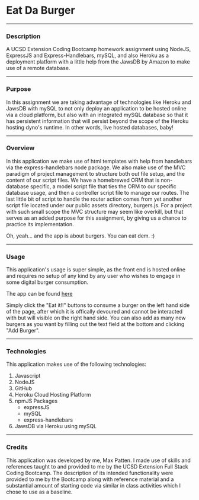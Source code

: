 # Eat Da Burger
---

### Description
A UCSD Extension Coding Bootcamp homework assignment using NodeJS, ExpressJS and Express-Handlebars, mySQL, and also Heroku as a deployment platform with a little help from the JawsDB by Amazon to make use of a remote database.

---

### Purpose
In this assignment we are taking advantage of technologies like Heroku and JawsDB with mySQL to not only deploy an application to be hosted online via a cloud platform, but also with an integrated mySQL database so that it has persistent information that will persist beyond the scope of the Heroku hosting dyno's runtime. In other words, live hosted databases, baby!

---

### Overview
In this application we make use of html templates with help from handlebars via the express-handlebars node package. We also make use of the MVC paradigm of project management to structure both out file setup, and the content of our script files. We have a homebrewed ORM that is non-database specific, a model script file that ties the ORM to our specific database usage, and then a controller script file to manage our routes. The last little bit of script to handle the router action comes from yet another script file located under our public assets directory, burgers.js. For a project with such small scope the MVC structure may seem like overkill, but that serves as an added purpose for this assignment, by giving us a chance to practice its implementation.

Oh, yeah... and the app is about burgers. You can eat dem. :)

---

### Usage
This application's usage is super simple, as the front end is hosted online and requires no setup of any kind by any user who wishes to engage in some digital burger consumption. 

The app can be found [here](https://eat-da-burger-max.herokuapp.com/)

Simply click the "Eat it!!" buttons to consume a burger on the left hand side of the page, after which it is offically devoured and cannot be interacted with but will visible on the right hand side. You can also add as many new burgers as you want by filling out the text field at the bottom and clicking "Add Burger".

---

### Technologies
This application makes use of the following technologies:

1. Javascript
2. NodeJS
3. GitHub
4. Heroku Cloud Hosting Platform
5. npmJS Packages
    * expressJS
    * mySQL
    * express-handlebars
6. JawsDB via Heroku using mySQL

---

### Credits
This application was developed by me, Max Patten. I made use of skills and references taught to and provided to me by the UCSD Extension Full Stack Coding Bootcamp. The description of its intended functionality were provided to me by the Bootcamp along with reference material and a substantial amount of starting code via similar in class activities which I chose to use as a baseline.